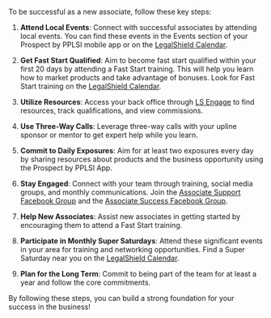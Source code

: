 To be successful as a new associate, follow these key steps:

1. **Attend Local Events**: Connect with successful associates by attending local events. You can find these events in the Events section of your Prospect by PPLSI mobile app or on the [LegalShield Calendar](https://legalshieldcalendar.com).

2. **Get Fast Start Qualified**: Aim to become fast start qualified within your first 20 days by attending a Fast Start training. This will help you learn how to market products and take advantage of bonuses. Look for Fast Start training on the [LegalShield Calendar](https://legalshieldcalendar.com).

3. **Utilize Resources**: Access your back office through [LS Engage](https://LSEngage.com) to find resources, track qualifications, and view commissions.

4. **Use Three-Way Calls**: Leverage three-way calls with your upline sponsor or mentor to get expert help while you learn.

5. **Commit to Daily Exposures**: Aim for at least two exposures every day by sharing resources about products and the business opportunity using the Prospect by PPLSI App.

6. **Stay Engaged**: Connect with your team through training, social media groups, and monthly communications. Join the [Associate Support Facebook Group](https://www.facebook.com/groups/pplsiassociatesupport) and the [Associate Success Facebook Group](https://www.facebook.com/groups/pplsiassociatesuccess).

7. **Help New Associates**: Assist new associates in getting started by encouraging them to attend a Fast Start training.

8. **Participate in Monthly Super Saturdays**: Attend these significant events in your area for training and networking opportunities. Find a Super Saturday near you on the [LegalShield Calendar](https://legalshieldcalendar.com).

9. **Plan for the Long Term**: Commit to being part of the team for at least a year and follow the core commitments.

By following these steps, you can build a strong foundation for your success in the business!